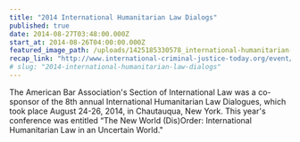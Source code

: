 ```yaml
---
title: "2014 International Humanitarian Law Dialogs"
published: true
date: 2014-08-27T03:48:00.000Z
start_at: 2014-08-26T04:00:00.000Z
featured_image_path: /uploads/1425185330578_international-humanitarian-law-dialogues-1496.jpg
recap_link: "http://www.international-criminal-justice-today.org/event/2014/08/24/2014-international-humanitarian-law-dialogues/"
# slug: "2014-international-humanitarian-law-dialogs"
---
```


The American Bar Association's Section of International Law was a co-sponsor of the 8th annual International Humanitarian Law Dialogues, which took place August 24-26, 2014, in Chautauqua, New York. This year's conference was entitled “The New World (Dis)Order: International Humanitarian Law in an Uncertain World."
